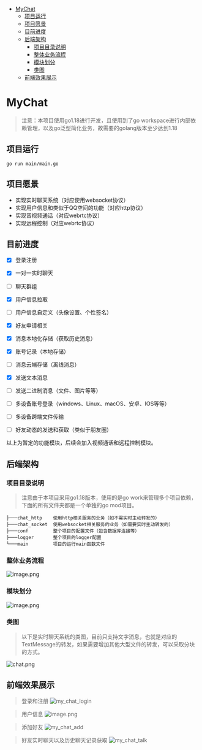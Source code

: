
- [MyChat](#mychat)
  - [项目运行](#项目运行)
  - [项目愿景](#项目愿景)
  - [目前进度](#目前进度)
  - [后端架构](#后端架构)
    - [项目目录说明](#项目目录说明)
    - [整体业务流程](#整体业务流程)
    - [模块划分](#模块划分)
    - [类图](#类图)
  - [前端效果展示](#前端效果展示)
# MyChat
>注意：本项目使用go1.18进行开发，且使用到了go workspace进行内部依赖管理，以及go泛型简化业务，故需要的golang版本至少达到1.18
## 项目运行
```shell
go run main/main.go
```
## 项目愿景
* 实现实时聊天系统（对应使用websocket协议）
* 实现用户信息和类似于QQ空间的功能（对应http协议）
* 实现音视频通话（对应webrtc协议）
* 实现远程控制（对应webrtc协议）

## 目前进度
- [x] 登录注册
- [x] 一对一实时聊天
- [ ] 聊天群组
- [x] 用户信息拉取
- [ ] 用户信息自定义（头像设置、个性签名）
- [x] 好友申请相关
- [x] 消息本地化存储（获取历史消息）
- [x] 账号记录（本地存储）
- [ ] 消息云端存储（离线消息）
- [x] 发送文本消息
- [ ] 发送二进制消息（文件、图片等等）
- [ ] 多设备账号登录（windows、Linux、macOS、安卓、IOS等等）
- [ ] 多设备跨端文件传输
- [ ] 好友动态的发送和获取（类似于朋友圈）


以上为暂定的功能模块，后续会加入视频通话和远程控制模块。

## 后端架构

### 项目目录说明
> 注意由于本项目采用go1.18版本，使用的是go work来管理多个项目依赖，下面的所有文件夹都是一个单独的go mod项目。
```
├───chat_http    使用http相关服务的业务（如不需实时主动转发的）
├───chat_socket  使用websocket相关服务的业务（如需要实时主动转发的）
├───conf         整个项目的配置文件（包含数据库连接等）
├───logger       整个项目的logger配置
└───main         项目的运行main函数文件

```

### 整体业务流程

![image.png](https://p3-juejin.byteimg.com/tos-cn-i-k3u1fbpfcp/0e91269725a64710a97344379c841379~tplv-k3u1fbpfcp-watermark.image?)

### 模块划分


![image.png](https://p9-juejin.byteimg.com/tos-cn-i-k3u1fbpfcp/32d8edfa30934db3800808af8bd66fa6~tplv-k3u1fbpfcp-watermark.image?)

### 类图
> 以下是实时聊天系统的类图，目前只支持文字消息，也就是对应的TextMessage的转发，如果需要增加其他大型文件的转发，可以采取分块的方式。

![chat.png](https://p3-juejin.byteimg.com/tos-cn-i-k3u1fbpfcp/142dc8ed549e44b6ba537de90bb628ac~tplv-k3u1fbpfcp-watermark.image?)

## 前端效果展示

>登录和注册
>![my_chat_login](https://user-images.githubusercontent.com/73544345/191010055-39e32a2d-5160-4fa5-9b01-6133ab07d5e5.gif)

>用户信息
>![image.png](https://p6-juejin.byteimg.com/tos-cn-i-k3u1fbpfcp/41a94b33c79941c490d346c01e8b275f~tplv-k3u1fbpfcp-watermark.image?)

>添加好友
>![my_chat_add](https://user-images.githubusercontent.com/73544345/191010164-1af29169-ae6e-4097-9d54-dc094aba56b4.gif)

>好友实时聊天以及历史聊天记录获取
>![my_chat_talk](https://user-images.githubusercontent.com/73544345/191010342-b795d840-0597-4bdd-a61c-d61eb19a5950.gif)

